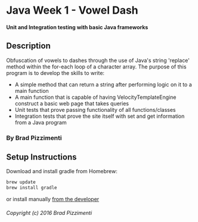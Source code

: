 # Java Week 1 - Vowel Dash
#### Unit and Integration testing with basic Java frameworks

## Description

Obfuscation of vowels to dashes through the use of Java's string 'replace' method within the for-each loop of a character array. The purpose of this program is to develop the skills to write:

- A simple method that can return a string after performing logic on it to a main function
- A main function that is capable of having VelocityTemplateEngine construct a basic web page that takes queries
- Unit tests that prove passing functionality of all functions/classes
- Integration tests that prove the site itself with set and get information from a Java program

### By Brad Pizzimenti

## Setup Instructions

Download and install gradle from Homebrew:

```bash
brew update
brew install gradle
```

or install manually [from the developer](http://gradle.org/gradle-download/)

###### Copyright (c) 2016 Brad Pizzimenti
